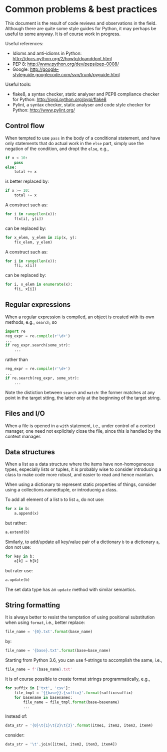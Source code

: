 # Common problems & best practices
This document is the result of code reviews and observations in the field.
Although there are quite some style guides for Python, it may perhaps
be useful to some anyway.  It is of course work in progress.

Useful references:
* Idioms and anti-idioms in Python:
    http://docs.python.org/2/howto/doanddont.html
* PEP 8:
    http://www.python.org/dev/peps/pep-0008/
* Google:
    http://google-styleguide.googlecode.com/svn/trunk/pyguide.html

Useful tools:
* flake8, a syntax checker, static analyser and PEP8 compliance checker
    for Python: http://pypi.python.org/pypi/flake8
* Pylint, a syntax checker, static analyser and code style checker for
    Python: http://www.pylint.org/


## Control flow
When tempted to use `pass` in the body of a conditional statement, and
have only statements that do actual work in the `else` part, simply
use the negation of the condition, and dropt the `else`, e.g.,
```python
if x < 10:
    pass
else:
    total += x
```
is better replaced by:
```python
if x >= 10:
    total += x
```

A construct such as:
```python
for i in range(len(x)):
    f(x[i], y[i])
```
can be replaced by:
```python
for x_elem, y_elem in zip(x, y):
    f(x_elem, y_elem)
```


A construct such as:
```python
for i in range(len(x)):
    f(i, x[i])
```
can be replaced by:
```python
for i, x_elem in enumerate(x):
    f(i, x[i])
```


## Regular expressions
When a regular expression is compiled, an object is created with
its own methods, e.g., `search`, so
```python
import re
reg_expr = re.compile(r'\d+')
...
if reg_expr.search(some_str):
    ...
```
rather than
```python
reg_expr = re.compile(r'\d+')
...
if re.search(reg_expr, some_str):
    ...
```

Note the distiction between `search` and `match`: the former matches
at any point in the target stting, the latter only at the beginning of
the target string.


## Files and I/O
When a file is opened in a `with` statement, i.e., under control of a
context manager, one need not explicitely close the file, since this
is handled by the context manager.


## Data structures
When a list as a data structure where the items have non-homogeneous
types, especially lists or tuples, it is probably wise to consider
introducing a class to make code more robust, and easier to read and
hence maintain.


When using a dictionary to represent static properties of things, consider
using a collections.namedtuple, or introducnig a class.


To add all element of a list `b` to list `a`, do not use:
```python
for x in b:
    a.append(x)
```
but rather:
```python
a.extend(b)
```
Similarly, to add/update all key/value pair of a dictionary `b` to a
dictionary `a`, don not use:
```python
for key in b:
    a[k] = b[k]
```
but rater use:
```python
a.update(b)
```
The set data type has an `update` method with similar semantics.


## String formatting
It is always better to resist the temptation of using positional
substitution when using `format`, i.e., better replace:
```python
file_name = '{0}.txt'.format(base_name)
```
by:
```python
file_name = '{base}.txt'.format(base=base_name)
```
Starting from Python 3.6, you can use f-strings to accomplish the same,
i.e.,
```python
file_name = f'{base_name}.txt'
```

It is of course possible to create format strings programmatically, e.g.,
```python
for suffix in ['txt', 'csv']:
    file_tmpl = '{{base}}.{suffix}'.format(suffix=suffix)
    for basename in basenames:
        file_name = file_tmpl.format(base=basename)
        ...
```

Instead of:
```python
data_str = '{0}\t{1}\t{2}\t{3}'.format(itme1, item2, item3, item4)
```
consider:
```python
data_str = '\t'.join([itme1, item2, item3, item4])
```
